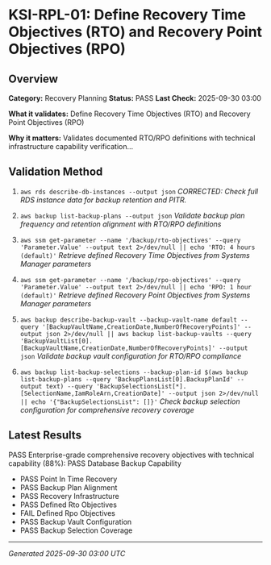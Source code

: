 # KSI-RPL-01: Define Recovery Time Objectives (RTO) and Recovery Point Objectives (RPO)

## Overview

**Category:** Recovery Planning
**Status:** PASS
**Last Check:** 2025-09-30 03:00

**What it validates:** Define Recovery Time Objectives (RTO) and Recovery Point Objectives (RPO)

**Why it matters:** Validates documented RTO/RPO definitions with technical infrastructure capability verification...

## Validation Method

1. `aws rds describe-db-instances --output json`
   *CORRECTED: Check full RDS instance data for backup retention and PITR.*

2. `aws backup list-backup-plans --output json`
   *Validate backup plan frequency and retention alignment with RTO/RPO definitions*

3. `aws ssm get-parameter --name '/backup/rto-objectives' --query 'Parameter.Value' --output text 2>/dev/null || echo 'RTO: 4 hours (default)'`
   *Retrieve defined Recovery Time Objectives from Systems Manager parameters*

4. `aws ssm get-parameter --name '/backup/rpo-objectives' --query 'Parameter.Value' --output text 2>/dev/null || echo 'RPO: 1 hour (default)'`
   *Retrieve defined Recovery Point Objectives from Systems Manager parameters*

5. `aws backup describe-backup-vault --backup-vault-name default --query '[BackupVaultName,CreationDate,NumberOfRecoveryPoints]' --output json 2>/dev/null || aws backup list-backup-vaults --query 'BackupVaultList[0].[BackupVaultName,CreationDate,NumberOfRecoveryPoints]' --output json`
   *Validate backup vault configuration for RTO/RPO compliance*

6. `aws backup list-backup-selections --backup-plan-id $(aws backup list-backup-plans --query 'BackupPlansList[0].BackupPlanId' --output text) --query 'BackupSelectionsList[*].[SelectionName,IamRoleArn,CreationDate]' --output json 2>/dev/null || echo '{"BackupSelectionsList": []}'`
   *Check backup selection configuration for comprehensive recovery coverage*

## Latest Results

PASS Enterprise-grade comprehensive recovery objectives with technical capability (88%): PASS Database Backup Capability
- PASS Point In Time Recovery
- PASS Backup Plan Alignment
- PASS Recovery Infrastructure
- PASS Defined Rto Objectives
- FAIL Defined Rpo Objectives
- PASS Backup Vault Configuration
- PASS Backup Selection Coverage

---
*Generated 2025-09-30 03:00 UTC*